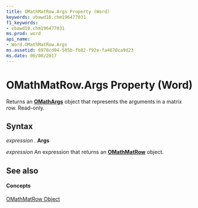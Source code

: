 ```yaml
---
title: OMathMatRow.Args Property (Word)
keywords: vbawd10.chm196477031
f1_keywords:
- vbawd10.chm196477031
ms.prod: word
api_name:
- Word.OMathMatRow.Args
ms.assetid: 6978cd04-505b-fb82-f92e-fa4670ca9d23
ms.date: 06/08/2017
---
```



# OMathMatRow.Args Property (Word)

Returns an **[OMathArgs](omathargs-object-word.md)** object that represents the arguments in a matrix row. Read-only.


## Syntax

 _expression_ . **Args**

 _expression_ An expression that returns an **[OMathMatRow](omathmatrow-object-word.md)** object.


## See also


#### Concepts


[OMathMatRow Object](omathmatrow-object-word.md)


